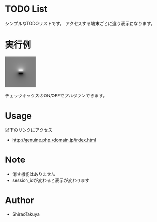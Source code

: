 # TODO List

シンプルなTODOリストです。
アクセスする端末ごとに違う表示になります。
 
# 実行例

![demo](https://raw.githubusercontent.com/ShiraoTakuya/Python_Repositories/main/ElectricSimulationFromVoltage_3D_CuPy/canvas_electric_voltage_z0050_10000.png)

チェックボックスのON/OFFでプルダウンできます。
  
# Usage

以下のリンクにアクセス
* http://genuine.php.xdomain.jp/index.html
 
# Note
 
* 消す機能はありません
* session_idが変わると表示が変わります
 
# Author
  
* ShiraoTakuya
